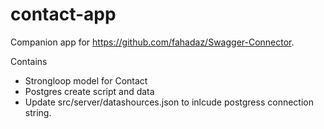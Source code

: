 # contact-app
Companion app for https://github.com/fahadaz/Swagger-Connector.

Contains
* Strongloop model for Contact
* Postgres create script and data
* Update src/server/datashources.json to inlcude postgress connection string.
